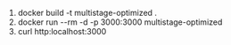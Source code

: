 1. docker build -t multistage-optimized .
2. docker run --rm -d -p 3000:3000 multistage-optimized
3. curl http:localhost:3000